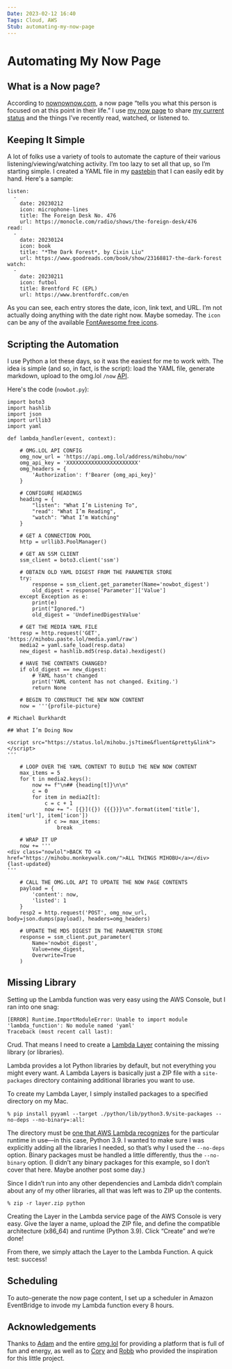 ```yaml
---
Date: 2023-02-12 16:40
Tags: Cloud, AWS
Stub: automating-my-now-page
---
```


# Automating My Now Page

## What is a Now page?

According to [nownownow.com](https://nownownow.com/about), a now page “tells you what this person is focused on at this point in their life.” I use [my now page](https://mihobu.monkeywalk.com/now) to share [my current status](https://mihobu.status.lol/) and the things I’ve recently read, watched, or listened to.

## Keeping It Simple

A lot of folks use a variety of tools to automate the capture of their various listening/viewing/watching activity. I’m too lazy to set all that up, so I’m starting simple. I created a YAML file in my [pastebin](https://paste.lol) that I can easily edit by hand. Here's a sample:

```
listen:
  -
    date: 20230212
    icon: microphone-lines
    title: The Foreign Desk No. 476
    url: https://monocle.com/radio/shows/the-foreign-desk/476
read:
  -
    date: 20230124
    icon: book
    title: "*The Dark Forest*, by Cixin Liu"
    url: https://www.goodreads.com/book/show/23168817-the-dark-forest
watch:
  -
    date: 20230211
    icon: futbol
    title: Brentford FC (EPL)
    url: https://www.brentfordfc.com/en
```

As you can see, each entry stores the date, icon, link text, and URL. I’m not actually doing anything with the date right now. Maybe someday. The `icon` can be any of the available [FontAwesome free icons](https://fontawesome.com/search?o=r&m=free).

## Scripting the Automation

I use Python a lot these days, so it was the easiest for me to work with. The idea is simple (and so, in fact, is the script): load the YAML file, generate markdown, upload to the omg.lol `/now` [API](https://api.omg.lol).

Here's the code (`nowbot.py`):

```
import boto3
import hashlib
import json
import urllib3
import yaml

def lambda_handler(event, context):

    # OMG.LOL API CONFIG
    omg_now_url = 'https://api.omg.lol/address/mihobu/now'
    omg_api_key = 'XXXXXXXXXXXXXXXXXXXXXXX'
    omg_headers = {
        'Authorization': f'Bearer {omg_api_key}'
    }
    
    # CONFIGURE HEADINGS
    heading = {
        "listen": "What I’m Listening To",
        "read": "What I’m Reading",
        "watch": "What I’m Watching"
    }
    
    # GET A CONNECTION POOL
    http = urllib3.PoolManager()
    
    # GET AN SSM CLIENT
    ssm_client = boto3.client('ssm')
    
    # OBTAIN OLD YAML DIGEST FROM THE PARAMETER STORE
    try:
        response = ssm_client.get_parameter(Name='nowbot_digest')
        old_digest = response['Parameter']['Value']
    except Exception as e:
        print(e)
        print("Ignored.")
        old_digest = 'UndefinedDigestValue'

    # GET THE MEDIA YAML FILE
    resp = http.request('GET', 'https://mihobu.paste.lol/media.yaml/raw')
    media2 = yaml.safe_load(resp.data)
    new_digest = hashlib.md5(resp.data).hexdigest()
    
    # HAVE THE CONTENTS CHANGED?
    if old_digest == new_digest:
        # YAML hasn't changed
        print('YAML content has not changed. Exiting.')
        return None

    # BEGIN TO CONSTRUCT THE NEW NOW CONTENT
    now = '''{profile-picture}
    
# Michael Burkhardt
    
## What I’m Doing Now
    
<script src="https://status.lol/mihobu.js?time&fluent&pretty&link"></script>
'''

    # LOOP OVER THE YAML CONTENT TO BUILD THE NEW NOW CONTENT
    max_items = 5
    for t in media2.keys():
        now += f"\n## {heading[t]}\n\n"
        c = 0
        for item in media2[t]:
            c = c + 1
            now += "- [{}]({}) {{{}}}\n".format(item['title'], item['url'], item['icon'])
            if c >= max_items:
                break

    # WRAP IT UP
    now += '''
<div class="nowlol">BACK TO <a href="https://mihobu.monkeywalk.com/">ALL THINGS MIHOBU</a></div>
{last-updated}
'''

    # CALL THE OMG.LOL API TO UPDATE THE NOW PAGE CONTENTS
    payload = {
        'content': now,
        'listed': 1
    }
    resp2 = http.request('POST', omg_now_url, body=json.dumps(payload), headers=omg_headers)

    # UPDATE THE MD5 DIGEST IN THE PARAMETER STORE
    response = ssm_client.put_parameter(
        Name='nowbot_digest',
        Value=new_digest,
        Overwrite=True
    )
```

## Missing Library

Setting up the Lambda function was very easy using the AWS Console, but I ran into one snag:

```
[ERROR] Runtime.ImportModuleError: Unable to import module 'lambda_function': No module named 'yaml'
Traceback (most recent call last):
```

Crud. That means I need to create a [Lambda Layer](https://docs.aws.amazon.com/lambda/latest/dg/configuration-layers.html) containing the missing library (or libraries).

Lambda provides a lot Python libraries by default, but not everything you might every want. A Lambda Layers is basically just a ZIP file with a `site-packages` directory containing additional libraries you want to use.

To create my Lambda Layer, I simply installed packages to a specified directory on my Mac.

```
% pip install pyyaml --target ./python/lib/python3.9/site-packages --no-deps --no-binary=:all:
```

The directory must be [one that AWS Lambda recognizes](https://docs.aws.amazon.com/lambda/latest/dg/configuration-layers.html#configuration-layers-path) for the particular runtime in use—in this case, Python 3.9. I wanted to make sure I was explicitly adding all the libraries I needed, so that’s why I used the `--no-deps` option. Binary packages must be handled a little differently, thus the `--no-binary` option. (I didn’t any binary packages for this example, so I don’t cover that here. Maybe another post some day.)

Since I didn’t run into any other dependencies and Lambda didn’t complain about any of my other libraries, all that was left was to ZIP up the contents.

```
% zip -r layer.zip python
```

Creating the Layer in the Lambda service page of the AWS Console is very easy. Give the layer a name, upload the ZIP file, and define the compatible architecture (x86_64) and runtime (Python 3.9). Click “Create” and we’re done!

From there, we simply attach the Layer to the Lambda Function. A quick test: success!

## Scheduling

To auto-generate the now page content, I set up a scheduler in Amazon EventBridge to invode my Lambda function every 8 hours.

## Acknowledgements

Thanks to [Adam](https://adam.omg.lol) and the entire [omg.lol](https://home.omg.lol) for providing a platform that is full of fun and energy, as well as to [Cory](https://cory.omg.lol) and [Robb](https://robb.omg.lol) who provided the inspiration for this little project.